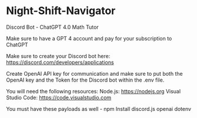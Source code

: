# Night-Shift-Navigator
Discord Bot - ChatGPT 4.0 Math Tutor

Make sure to have a GPT 4 account and pay for your subscription to ChatGPT

Make sure to create your Discord bot here:
https://discord.com/developers/applications

Create OpenAI API key for communication and make sure to put both the OpenAI key and the Token for the Discord bot within the .env file.

You will need the following resources:
Node.js: https://nodejs.org 
Visual Studio Code: https://code.visualstudio.com 

You must have these payloads as well - npm Install discord.js openai dotenv
